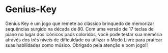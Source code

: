 # Genius-Key

Genius Key é um jogo que remete ao clássico brinquedo de memorizar sequências surgido na década de 80. Com uma versão de 17 teclas de piano no lugar dos icônicos pads coloridos,
você pode testar sua memória através dos três níveis de dificuldade ou utilizar o Modo Livre para praticar suas habilidades como músico. Obrigado pela atenção e bom jogo!!
